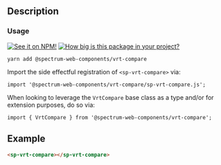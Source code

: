 ## Description

### Usage

[![See it on NPM!](https://img.shields.io/npm/v/@spectrum-web-components/vrt-compare?style=for-the-badge)](https://www.npmjs.com/package/@spectrum-web-components/vrt-compare)
[![How big is this package in your project?](https://img.shields.io/bundlephobia/minzip/@spectrum-web-components/vrt-compare?style=for-the-badge)](https://bundlephobia.com/result?p=@spectrum-web-components/vrt-compare)

```
yarn add @spectrum-web-components/vrt-compare
```

Import the side effectful registration of `<sp-vrt-compare>` via:

```
import '@spectrum-web-components/vrt-compare/sp-vrt-compare.js';
```

When looking to leverage the `VrtCompare` base class as a type and/or for extension purposes, do so via:

```
import { VrtCompare } from '@spectrum-web-components/vrt-compare';
```

## Example

```html
<sp-vrt-compare></sp-vrt-compare>
```
